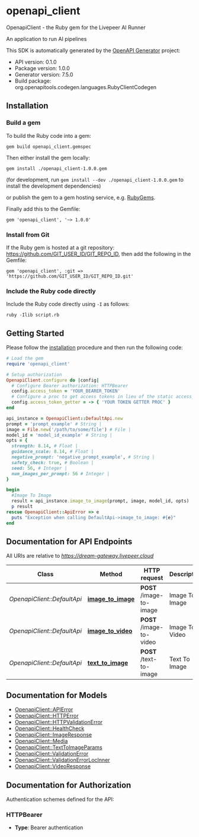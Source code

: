 # openapi_client

OpenapiClient - the Ruby gem for the Livepeer AI Runner

An application to run AI pipelines

This SDK is automatically generated by the [OpenAPI Generator](https://openapi-generator.tech) project:

- API version: 0.1.0
- Package version: 1.0.0
- Generator version: 7.5.0
- Build package: org.openapitools.codegen.languages.RubyClientCodegen

## Installation

### Build a gem

To build the Ruby code into a gem:

```shell
gem build openapi_client.gemspec
```

Then either install the gem locally:

```shell
gem install ./openapi_client-1.0.0.gem
```

(for development, run `gem install --dev ./openapi_client-1.0.0.gem` to install the development dependencies)

or publish the gem to a gem hosting service, e.g. [RubyGems](https://rubygems.org/).

Finally add this to the Gemfile:

    gem 'openapi_client', '~> 1.0.0'

### Install from Git

If the Ruby gem is hosted at a git repository: https://github.com/GIT_USER_ID/GIT_REPO_ID, then add the following in the Gemfile:

    gem 'openapi_client', :git => 'https://github.com/GIT_USER_ID/GIT_REPO_ID.git'

### Include the Ruby code directly

Include the Ruby code directly using `-I` as follows:

```shell
ruby -Ilib script.rb
```

## Getting Started

Please follow the [installation](#installation) procedure and then run the following code:

```ruby
# Load the gem
require 'openapi_client'

# Setup authorization
OpenapiClient.configure do |config|
  # Configure Bearer authorization: HTTPBearer
  config.access_token = 'YOUR_BEARER_TOKEN'
  # Configure a proc to get access tokens in lieu of the static access_token configuration
  config.access_token_getter = -> { 'YOUR TOKEN GETTER PROC' } 
end

api_instance = OpenapiClient::DefaultApi.new
prompt = 'prompt_example' # String | 
image = File.new('/path/to/some/file') # File | 
model_id = 'model_id_example' # String | 
opts = {
  strength: 8.14, # Float | 
  guidance_scale: 8.14, # Float | 
  negative_prompt: 'negative_prompt_example', # String | 
  safety_check: true, # Boolean | 
  seed: 56, # Integer | 
  num_images_per_prompt: 56 # Integer | 
}

begin
  #Image To Image
  result = api_instance.image_to_image(prompt, image, model_id, opts)
  p result
rescue OpenapiClient::ApiError => e
  puts "Exception when calling DefaultApi->image_to_image: #{e}"
end

```

## Documentation for API Endpoints

All URIs are relative to *https://dream-gateway.livepeer.cloud*

Class | Method | HTTP request | Description
------------ | ------------- | ------------- | -------------
*OpenapiClient::DefaultApi* | [**image_to_image**](docs/DefaultApi.md#image_to_image) | **POST** /image-to-image | Image To Image
*OpenapiClient::DefaultApi* | [**image_to_video**](docs/DefaultApi.md#image_to_video) | **POST** /image-to-video | Image To Video
*OpenapiClient::DefaultApi* | [**text_to_image**](docs/DefaultApi.md#text_to_image) | **POST** /text-to-image | Text To Image


## Documentation for Models

 - [OpenapiClient::APIError](docs/APIError.md)
 - [OpenapiClient::HTTPError](docs/HTTPError.md)
 - [OpenapiClient::HTTPValidationError](docs/HTTPValidationError.md)
 - [OpenapiClient::HealthCheck](docs/HealthCheck.md)
 - [OpenapiClient::ImageResponse](docs/ImageResponse.md)
 - [OpenapiClient::Media](docs/Media.md)
 - [OpenapiClient::TextToImageParams](docs/TextToImageParams.md)
 - [OpenapiClient::ValidationError](docs/ValidationError.md)
 - [OpenapiClient::ValidationErrorLocInner](docs/ValidationErrorLocInner.md)
 - [OpenapiClient::VideoResponse](docs/VideoResponse.md)


## Documentation for Authorization


Authentication schemes defined for the API:
### HTTPBearer

- **Type**: Bearer authentication

